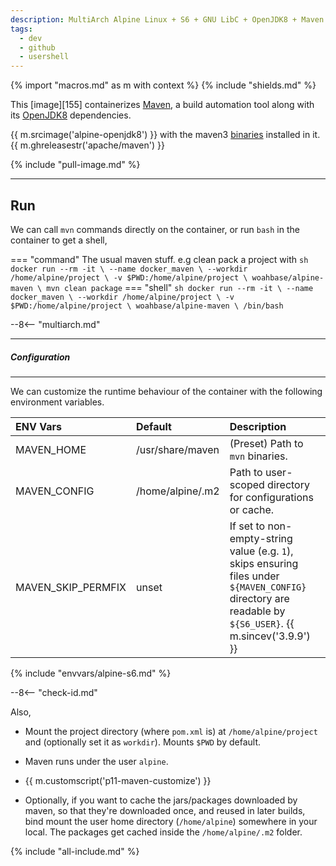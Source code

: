 ```yaml
---
description: MultiArch Alpine Linux + S6 + GNU LibC + OpenJDK8 + Maven
tags:
  - dev
  - github
  - usershell
---
```


{% import "macros.md" as m with context %}
{% include "shields.md" %}

This [image][155] containerizes [Maven][2], a build automation
tool along with its [OpenJDK8][1] dependencies.

{{ m.srcimage('alpine-openjdk8') }} with the maven3 [binaries][4]
installed in it. {{ m.ghreleasestr('apache/maven') }}

{% include "pull-image.md" %}

---
Run
---

We can call `mvn` commands directly on the container, or run
`bash` in the container to get a shell,

=== "command"
    The usual maven stuff. e.g clean pack a project with
    ``` sh
    docker run --rm -it \
      --name docker_maven \
      --workdir /home/alpine/project \
      -v $PWD:/home/alpine/project \
    woahbase/alpine-maven \
      mvn clean package
    ```
=== "shell"
    ``` sh
    docker run --rm -it \
      --name docker_maven \
      --workdir /home/alpine/project \
      -v $PWD:/home/alpine/project \
    woahbase/alpine-maven \
      /bin/bash
    ```

--8<-- "multiarch.md"

---
##### Configuration
---

We can customize the runtime behaviour of the container with the
following environment variables.

| ENV Vars           | Default          | Description
| :---               | :---             | :---
| MAVEN_HOME         | /usr/share/maven | (Preset) Path to `mvn` binaries.
| MAVEN_CONFIG       | /home/alpine/.m2 | Path to user-scoped directory for configurations or cache.
| MAVEN_SKIP_PERMFIX | unset            | If set to non-empty-string value (e.g. `1`), skips ensuring files under `${MAVEN_CONFIG}` directory are readable by `${S6_USER}`. {{ m.sincev('3.9.9') }}
{% include "envvars/alpine-s6.md" %}

--8<-- "check-id.md"

Also,

* Mount the project directory (where `pom.xml` is) at
  `/home/alpine/project` and (optionally set it as `workdir`).
  Mounts `$PWD` by default.

* Maven runs under the user `alpine`.

* {{ m.customscript('p11-maven-customize') }}

* Optionally, if you want to cache the jars/packages downloaded by
  maven, so that they're downloaded once, and reused in later
  builds, bind mount the user home directory (`/home/alpine`)
  somewhere in your local. The packages get cached inside the
  `/home/alpine/.m2` folder.

[1]: http://openjdk.java.net/
[2]: https://maven.apache.org/
[3]: https://maven.apache.org/download.cgi
[4]: https://archive.apache.org/dist/maven/maven-3/

{% include "all-include.md" %}
